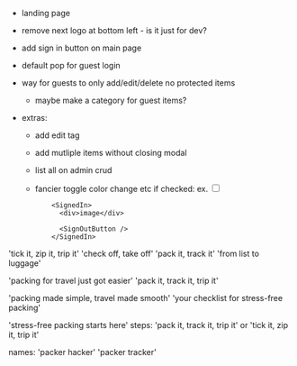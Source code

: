 
- landing page

- remove next logo at bottom left - is it just for dev?

- add sign in button on main page
- default pop for guest login
- way for guests to only add/edit/delete no protected items
  - maybe make a category for guest items?

- extras:
  - add edit tag
  - add mutliple items without closing modal
  - list all on admin crud
  - fancier toggle color change etc if checked: ex.
    <input type="checkbox" defaultChecked className="toggle border-indigo-600 bg-indigo-500 checked:bg-orange-400 checked:text-orange-800 checked:border-orange-500 " />



      <SignedOut>
              <SignInButton />
              <SignUpButton />
            </SignedOut>

            <SignedIn>
              <div>image</div>

              <SignOutButton />
            </SignedIn>


'tick it, zip it, trip it'
'check off, take off'
'pack it, track it'
'from list to luggage'

'packing for travel just got easier'
'pack it, track it, trip it'


'packing made simple, travel made smooth'
'your checklist for stress-free packing'

'stress-free packing starts here'
steps: 'pack it, track it, trip it'
or 'tick it, zip it, trip it'


names:
'packer hacker'
'packer tracker'